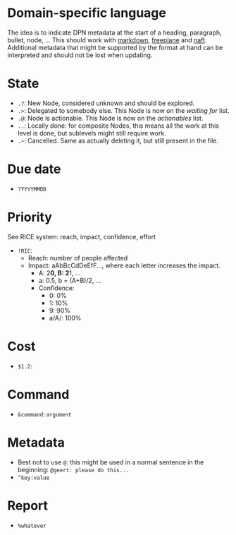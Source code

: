 # Domain-specific language

The idea is to indicate DPN metadata at the start of a heading, paragraph, bullet, node, ... This should work with [markdown](https://www.markdownguide.org/), [freeplane](https://docs.freeplane.org/#/) and [naft](https://github.com/gfannes/gubg.io/blob/master/src/gubg/parse/naft/spec.md). Additional metadata that might be supported by the format at hand can be interpreted and should not be lost when updating.

# State

* `.?`: New Node, considered unknown and should be explored.
* `.>`: Delegated to somebody else. This Node is now on the _waiting for_ list.
* `.@`: Node is actionable. This Node is now on the _actionables_ list.
* `..`: Locally done: for composite Nodes, this means all the work at this level is done, but sublevels might still require work.
* `.~`: Cancelled. Same as actually deleting it, but still present in the file.

# Due date

* `?YYYYMMDD`

# Priority

See RICE system: reach, impact, confidence, effort

* `!RIC`:
  * Reach: number of people affected
  * Impact: aAbBcCdDeEfF..., where each letter increases the impact.
	  * A: 2**0, B: 2**1, ...
	  * a: 0.5, b = (A+B)/2, ...
	* Confidence:
		* 0: 0%
		* 1: 10%
		* 9: 90%
		* a/A/<nothing>: 100%

# Cost

* `$1.2`:

# Command

* `&command:argument`

# Metadata

* Best not to use `@`: this might be used in a normal sentence in the beginning: `@geert: please do this...`
* `^key:value`

# Report

* `%whatever`